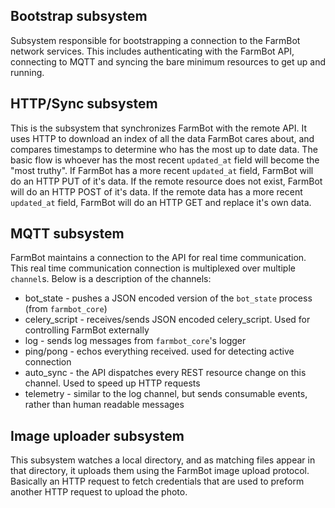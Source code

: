 ## Bootstrap subsystem

Subsystem responsible for bootstrapping a connection to the
FarmBot network services. This includes authenticating with
the FarmBot API, connecting to MQTT and syncing
the bare minimum resources to get up and running.

## HTTP/Sync subsystem

This is the subsystem that synchronizes FarmBot with the remote API.
It uses HTTP to download an index of all the data FarmBot cares about,
and compares timestamps to determine who has the most up to date data.
The basic flow is whoever has the most recent `updated_at` field will
become the "most truthy". If FarmBot has a more recent `updated_at` field,
FarmBot will do an HTTP PUT of it's data. If the remote resource does not
exist, FarmBot will do an HTTP POST of it's data. If the remote data has a more
recent `updated_at` field, FarmBot will do an HTTP GET and replace it's own data.

## MQTT subsystem

FarmBot maintains a connection to the API for real time communication. This
real time communication connection is multiplexed over multiple `channel`s.
Below is a description of the channels:

* bot_state - pushes a JSON encoded version of the `bot_state`
  process (from `farmbot_core`)
* celery_script - receives/sends JSON encoded celery_script.
  Used for controlling FarmBot externally
* log - sends log messages from `farmbot_core`'s logger
* ping/pong - echos everything received. used for detecting active connection
* auto_sync - the API dispatches every REST resource change on this channel.
  Used to speed up HTTP requests
* telemetry - similar to the log channel, but sends consumable events,
  rather than human readable messages

## Image uploader subsystem

This subsystem watches a local directory, and as matching files appear in that directory,
it uploads them using the FarmBot image upload protocol. Basically an HTTP request
to fetch credentials that are used to preform another HTTP request to upload
the photo.
